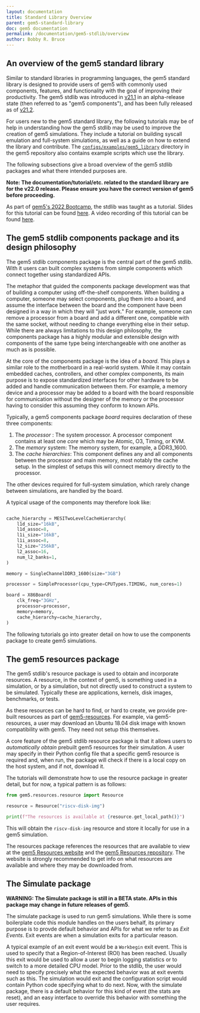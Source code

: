 ```yaml
---
layout: documentation
title: Standard Library Overview
parent: gem5-standard-library
doc: gem5 documentation
permalink: /documentation/gem5-stdlib/overview
author: Bobby R. Bruce
---
```


## An overview of the gem5 standard library

Similar to standard libraries in programming languages, the gem5 standard library is designed to provide users of gem5 with commonly used components, features, and functionality with the goal of improving their productivity.
The gem5 stdlib was introduced in [v21.1](https://github.com/gem5/gem5/tree/v21.1.0.0) in an alpha-release state (then referred to as "gem5 components"), and has been fully released as of [v21.2](https://github.com/gem5/gem5/tree/v21.2.0.0).

For users new to the gem5 standard library, the following tutorials may be of help in understanding how the gem5 stdlib may be used to improve the creation of gem5 simulations.
They include a tutorial on building syscall emulation and full-system simulations, as well as a guide on how to extend the library and contribute.
The [`configs/examples/gem5_library`](https://github.com/gem5/gem5/tree/stable/configs/example/gem5_library) directory in the gem5 repository also contains example scripts which use the library.

The following subsections give a broad overview of the gem5 stdlib packages and what there intended purposes are.

**Note: The documentation/tutorial/etc. related to the standard library are for the v22.0 release.
Please ensure you have the correct version of gem5 before proceeding.**

As part of [gem5's 2022 Bootcamp](/events/boot-camp-2022), the stdlib was taught as a tutorial.
Slides for this tutorial can be found [here](https://raw.githubusercontent.com/gem5bootcamp/gem5-bootcamp-env/main/assets/slides/using-gem5-02-gem5-stdlib-tutorial.pdf).
A video recording of this tutorial can be found [here](https://www.youtube.com/watch?v=vbruiMyIFsA).

<!-- Could use a nice picture here showing the main modules of the stdlib and how they relate -->

## The gem5 stdlib components package and its design philosophy

The gem5 stdlib components package is the central part of the gem5 stdlib.
With it users can built complex systems from simple components which connect together using standardized APIs.

The metaphor that guided the components package development was that of building a computer using off-the-shelf components.
When building a computer, someone may select components, plug them into a board, and assume the interface between the board and the component have been designed in a way in which they will "just work."
For example, someone can remove a processor from a board and add a different one, compatible with the same socket, without needing to change everything else in their setup.
While there are always limitations to this design philosophy, the components package has a highly modular and extensible design with components of the same type being interchangeable with one another as much as is possible.

At the core of the components package is the idea of a _board_.
This plays a similar role to the motherboard in a real-world system.
While it may contain embedded caches, controllers, and other complex components, its main purpose is to expose standardized interfaces for other hardware to be added and handle communication between them.
For example, a memory device and a processor may be added to a board with the board responsible for communication without the designer of the memory or the processor having to consider this assuming they conform to known APIs.

Typically, a gem5 components package _board_ requires declaration of these three components:

1. The _processor_ : The system processor. A processor component contains at least one _core_ which may be Atomic, O3, Timing, or KVM.
2. The _memory_ system: The memory system, for example, a DDR3_1600.
3. The _cache hierarchies_: This component defines any and all components between the processor and main memory, most notably the cache setup. In the simplest of setups this will connect memory directly to the processor.

The other devices required for full-system simulation, which rarely change between simulations, are handled by the board.

A typical usage of the components may therefore look like:

```python

cache_hierarchy = MESITwoLevelCacheHierarchy(
    l1d_size="16kB",
    l1d_assoc=8,
    l1i_size="16kB",
    l1i_assoc=8,
    l2_size="256kB",
    l2_assoc=16,
    num_l2_banks=1,
)

memory = SingleChannelDDR3_1600(size="3GB")

processor = SimpleProcessor(cpu_type=CPUTypes.TIMING, num_cores=1)

board = X86Board(
    clk_freq="3GHz",
    processor=processor,
    memory=memory,
    cache_hierarchy=cache_hierarchy,
)
```

The following tutorials go into greater detail on how to use the components package to create gem5 simulations.

## The gem5 resources package

The gem5 stdlib's resource package is used to obtain and incorporate resources.
A resource, in the context of gem5, is something used in a simulation, or by a simulation, but not directly used to construct a system to be simulated.
Typically these are applications, kernels, disk images, benchmarks, or tests.

As these resources can be hard to find, or hard to create, we provide pre-built resources as part of [gem5-resources](/documentation/general_docs/gem5_resources).
For example, via gem5-resources, a user may download an Ubuntu 18.04 disk image with known compatibility with gem5.
They need not setup this themselves.

A core feature of the gem5 stdlib resource package is that it allows users to _automatically obtain_ prebuilt gem5 resources for their simulation.
A user may specify in their Python config file that a specific gem5 resource is required and, when run, the package will check if there is a local copy on the host system, and if not, download it.

The tutorials will demonstrate how to use the resource package in greater detail, but for now, a typical pattern is as follows:

```python
from gem5.resources.resource import Resource

resource = Resource("riscv-disk-img")

print(f"The resources is available at {resource.get_local_path()}")
```

This will obtain the `riscv-disk-img` resource and store it locally for use in a gem5 simulation.

The resources package references the resources that are available to view at the [gem5 Resources website](https://resources.gem5.org) and the [gem5 Resources repository](https://github.com/gem5/gem5-resources). The website is strongly recommended to get info on what resources are available and where they may be downloaded from.

## The Simulate package

**WARNING: The Simulate package is still in a BETA state. APIs in this package may change in future releases of gem5**.

The simulate package is used to run gem5 simulations.
While there is some boilerplate code this module handles on the users behalf, its primary purpose is to provde default behavior and APIs for what we refer to as _Exit Events_.
Exit events are when a simulation exits for a particular reason.

A typical example of an exit event would be a `Workbegin` exit event.
This is used to specify that a Region-of-Interest (ROI) has been reached.
Usually this exit would be used to allow a user to begin logging statistics or to switch to a more detailed CPU model.
Prior to the stdlib, the user would need to specify precisely what the expected behavior was at exit events such as this.
The simulation would exit and the configuration script would contain Python code specifying what to do next.
Now, with the simulate package, there is a default behavior for this kind of event (the stats are reset), and an easy interface to override this behavior with something the user requires.
